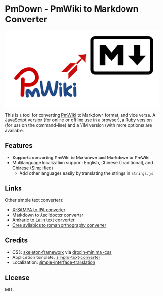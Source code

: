 # PmDown - PmWiki to Markdown Converter

![](vim/Pictures/Project_logo.png)

This is a tool for converting [PmWiki](https://www.pmwiki.org/) to Markdown format, and vice versa. A JavaScript version (for online or offline use in a browser), a Ruby version (for use on the command-line) and a VIM version (with more options) are available.

## Features

* Supports converting PmWiki to Markdown and Markdown to PmWiki
* Multilanguage localization support: English, Chinese (Traditional), and Chinese (Simplified)
  * Add other languages easily by translating the strings in `strings.js`

## Links

Other simple text converters:

* [X-SAMPA to IPA converter](https://github.com/dohliam/xsampa)
* [Markdown to Asciidoctor converter](https://github.com/dohliam/markdoctor)
* [Amharic to Latin text converter](https://github.com/dohliam/amharic-transliteration)
* [Cree syllabics to roman orthography converter](https://github.com/dohliam/cree-transliteration)

## Credits

* CSS: [skeleton-framework](https://github.com/skeleton-framework/skeleton-framework) via [dropin-minimal-css](https://github.com/dohliam/dropin-minimal-css)
* Application template: [simple-text-converter](https://github.com/dohliam/simple-text-converter)
* Localization: [simple-interface-translation](https://github.com/dohliam/simple-interface-translation)

## License

MIT.

